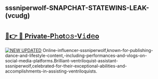 ## sssniperwolf-SNAPCHAT-STATEWINS-LEAK-(vcudg)


# <h2><a href="https://mediaupload.pro?-20M">🔗👉 🔴 Private-P𝚑ot𝚘𝚜-V𝚒d𝚎o</a></h2>

[![NEW UPDATED](https://i.imgur.com/0qMVB7G.gif)](https://mediaupload.pro?-20M)
Online-influencer-sssniperwolf,known-for-publishing-dance-and-lifestyle-content,-including-performances-and-vlogs-on-social-media-platforms.Brilliant-ventriloquist-assistant-sssniperwolf,celebrated-for-their-exceptional-abilities-and-accomplishments-in-assisting-ventriloquists.  